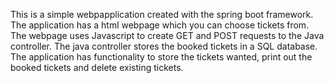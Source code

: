 This is a simple webpapplication created with the spring boot framework. The application has a html webpage which you can choose tickets from. The webpage uses Javascript to create GET and POST requests to the Java controller. The java controller stores the booked tickets in a SQL database. The application has functionality to store the tickets wanted, print out the booked tickets and delete existing tickets.  
